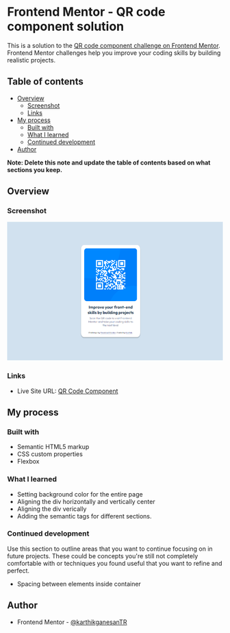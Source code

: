 # Frontend Mentor - QR code component solution

This is a solution to the [QR code component challenge on Frontend Mentor](https://www.frontendmentor.io/challenges/qr-code-component-iux_sIO_H). Frontend Mentor challenges help you improve your coding skills by building realistic projects. 

## Table of contents

- [Overview](#overview)
  - [Screenshot](#screenshot)
  - [Links](#links)
- [My process](#my-process)
  - [Built with](#built-with)
  - [What I learned](#what-i-learned)
  - [Continued development](#continued-development)
- [Author](#author)

**Note: Delete this note and update the table of contents based on what sections you keep.**

## Overview

### Screenshot

![Image](./screenshot.jpg)

### Links

- Live Site URL: [QR Code Component](https://karthickg24.github.io/qr-code-component/)

## My process

### Built with

- Semantic HTML5 markup
- CSS custom properties
- Flexbox

### What I learned

- Setting background color for the entire page
- Aligning the div horizontally and vertically center
- Aligning the div verically
- Adding the semantic tags for different sections.

### Continued development

Use this section to outline areas that you want to continue focusing on in future 
projects. These could be concepts you're still not completely comfortable with or techniques you found useful that you want to refine and perfect.

- Spacing between elements inside container

## Author

- Frontend Mentor - [@karthikganesanTR](https://www.frontendmentor.io/profile/karthikganesanTR)